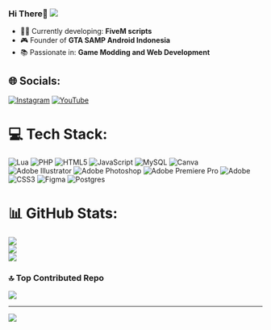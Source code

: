 ### Hi There👋 [![](https://visitcount.itsvg.in/api?id=Comethruuu&icon=1&color=1)](https://visitcount.itsvg.in)

- 👨‍💻 Currently developing: **FiveM scripts**
- 🎮 Founder of **GTA SAMP Android Indonesia**  
- 📚 Passionate in: **Game Modding and Web Development**

  
## 🌐 Socials:
[![Instagram](https://img.shields.io/badge/Instagram-%23E4405F.svg?logo=Instagram&logoColor=white)](https://instagram.com/usedtobesweetboy) [![YouTube](https://img.shields.io/badge/YouTube-%23FF0000.svg?logo=YouTube&logoColor=white)](https://youtube.com/@@cloudssupremacy) 

# 💻 Tech Stack:
![Lua](https://img.shields.io/badge/lua-%232C2D72.svg?style=for-the-badge&logo=lua&logoColor=white) ![PHP](https://img.shields.io/badge/php-%23777BB4.svg?style=for-the-badge&logo=php&logoColor=white) ![HTML5](https://img.shields.io/badge/html5-%23E34F26.svg?style=for-the-badge&logo=html5&logoColor=white) ![JavaScript](https://img.shields.io/badge/javascript-%23323330.svg?style=for-the-badge&logo=javascript&logoColor=%23F7DF1E) ![MySQL](https://img.shields.io/badge/mysql-4479A1.svg?style=for-the-badge&logo=mysql&logoColor=white) ![Canva](https://img.shields.io/badge/Canva-%2300C4CC.svg?style=for-the-badge&logo=Canva&logoColor=white) ![Adobe Illustrator](https://img.shields.io/badge/adobe%20illustrator-%23FF9A00.svg?style=for-the-badge&logo=adobe%20illustrator&logoColor=white) ![Adobe Photoshop](https://img.shields.io/badge/adobe%20photoshop-%2331A8FF.svg?style=for-the-badge&logo=adobe%20photoshop&logoColor=white) ![Adobe Premiere Pro](https://img.shields.io/badge/Adobe%20Premiere%20Pro-9999FF.svg?style=for-the-badge&logo=Adobe%20Premiere%20Pro&logoColor=white) ![Adobe](https://img.shields.io/badge/adobe-%23FF0000.svg?style=for-the-badge&logo=adobe&logoColor=white) ![CSS3](https://img.shields.io/badge/css3-%231572B6.svg?style=for-the-badge&logo=css3&logoColor=white) ![Figma](https://img.shields.io/badge/figma-%23F24E1E.svg?style=for-the-badge&logo=figma&logoColor=white) ![Postgres](https://img.shields.io/badge/postgres-%23316192.svg?style=for-the-badge&logo=postgresql&logoColor=white)
# 📊 GitHub Stats:
![](https://github-readme-stats.vercel.app/api?username=Comethruuu&theme=dark&hide_border=false&include_all_commits=true&count_private=false)<br/>
![](https://nirzak-streak-stats.vercel.app/?user=Comethruuu&theme=dark&hide_border=false)<br/>
![](https://github-readme-stats.vercel.app/api/top-langs/?username=Comethruuu&theme=dark&hide_border=false&include_all_commits=true&count_private=false&layout=compact)

### 🔝 Top Contributed Repo
![](https://github-contributor-stats.vercel.app/api?username=Comethruuu&limit=5&theme=onedark&combine_all_yearly_contributions=true)

---
[![](https://visitcount.itsvg.in/api?id=Comethruuu&icon=1&color=1)](https://visitcount.itsvg.in)

<!-- Proudly created with GPRM ( https://gprm.itsvg.in ) -->
